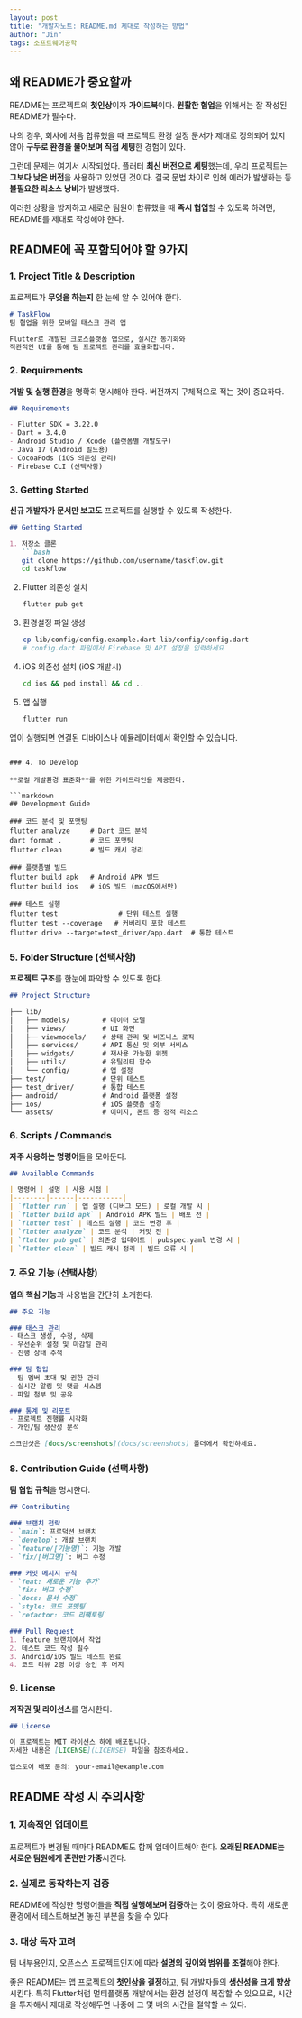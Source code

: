 ```yaml
---
layout: post
title: "개발자노트: README.md 제대로 작성하는 방법"
author: "Jin"
tags: 소프트웨어공학
---
```


## 왜 README가 중요할까

README는 프로젝트의 **첫인상**이자 **가이드북**이다. **원활한 협업**을 위해서는 잘 작성된 README가 필수다.

나의 경우, 회사에 처음 합류했을 때 프로젝트 환경 설정 문서가 제대로 정의되어 있지 않아 **구두로 환경을 물어보며 직접 세팅**한 경험이 있다. 

그런데 문제는 여기서 시작되었다. 플러터 **최신 버전으로 세팅**했는데, 우리 프로젝트는 **그보다 낮은 버전**을 사용하고 있었던 것이다. 결국 문법 차이로 인해 에러가 발생하는 등 **불필요한 리소스 낭비**가 발생했다.

이러한 상황을 방지하고 새로운 팀원이 합류했을 때 **즉시 협업**할 수 있도록 하려면, README를 제대로 작성해야 한다.


## README에 꼭 포함되어야 할 9가지

### 1. Project Title & Description

프로젝트가 **무엇을 하는지** 한 눈에 알 수 있어야 한다.

```markdown
# TaskFlow
팀 협업을 위한 모바일 태스크 관리 앱

Flutter로 개발된 크로스플랫폼 앱으로, 실시간 동기화와 
직관적인 UI를 통해 팀 프로젝트 관리를 효율화합니다.
```

### 2. Requirements

**개발 및 실행 환경**을 명확히 명시해야 한다. 버전까지 구체적으로 적는 것이 중요하다.

```markdown
## Requirements

- Flutter SDK = 3.22.0
- Dart = 3.4.0
- Android Studio / Xcode (플랫폼별 개발도구)
- Java 17 (Android 빌드용)
- CocoaPods (iOS 의존성 관리)
- Firebase CLI (선택사항)
```

### 3. Getting Started

**신규 개발자가 문서만 보고도** 프로젝트를 실행할 수 있도록 작성한다.

```markdown
## Getting Started

1. 저장소 클론
   ```bash
   git clone https://github.com/username/taskflow.git
   cd taskflow
   ```

2. Flutter 의존성 설치
   ```bash
   flutter pub get
   ```

3. 환경설정 파일 생성
   ```bash
   cp lib/config/config.example.dart lib/config/config.dart
   # config.dart 파일에서 Firebase 및 API 설정을 입력하세요
   ```

4. iOS 의존성 설치 (iOS 개발시)
   ```bash
   cd ios && pod install && cd ..
   ```

5. 앱 실행
   ```bash
   flutter run
   ```

앱이 실행되면 연결된 디바이스나 에뮬레이터에서 확인할 수 있습니다.
```

### 4. To Develop

**로컬 개발환경 표준화**를 위한 가이드라인을 제공한다.

```markdown
## Development Guide

### 코드 분석 및 포맷팅
flutter analyze     # Dart 코드 분석
dart format .       # 코드 포맷팅
flutter clean       # 빌드 캐시 정리

### 플랫폼별 빌드
flutter build apk   # Android APK 빌드
flutter build ios   # iOS 빌드 (macOS에서만)

### 테스트 실행
flutter test               # 단위 테스트 실행
flutter test --coverage   # 커버리지 포함 테스트
flutter drive --target=test_driver/app.dart  # 통합 테스트
```

### 5. Folder Structure (선택사항)

**프로젝트 구조**를 한눈에 파악할 수 있도록 한다.

```markdown
## Project Structure

├── lib/
│   ├── models/        # 데이터 모델
│   ├── views/         # UI 화면
│   ├── viewmodels/    # 상태 관리 및 비즈니스 로직
│   ├── services/      # API 통신 및 외부 서비스
│   ├── widgets/       # 재사용 가능한 위젯
│   ├── utils/         # 유틸리티 함수
│   └── config/        # 앱 설정
├── test/              # 단위 테스트
├── test_driver/       # 통합 테스트
├── android/           # Android 플랫폼 설정
├── ios/               # iOS 플랫폼 설정
└── assets/            # 이미지, 폰트 등 정적 리소스
```

### 6. Scripts / Commands

**자주 사용하는 명령어**들을 모아둔다.

```markdown
## Available Commands

| 명령어 | 설명 | 사용 시점 |
|--------|------|-----------|
| `flutter run` | 앱 실행 (디버그 모드) | 로컬 개발 시 |
| `flutter build apk` | Android APK 빌드 | 배포 전 |
| `flutter test` | 테스트 실행 | 코드 변경 후 |
| `flutter analyze` | 코드 분석 | 커밋 전 |
| `flutter pub get` | 의존성 업데이트 | pubspec.yaml 변경 시 |
| `flutter clean` | 빌드 캐시 정리 | 빌드 오류 시 |
```

### 7. 주요 기능 (선택사항)

**앱의 핵심 기능**과 사용법을 간단히 소개한다.

```markdown
## 주요 기능

### 태스크 관리
- 태스크 생성, 수정, 삭제
- 우선순위 설정 및 마감일 관리
- 진행 상태 추적

### 팀 협업
- 팀 멤버 초대 및 권한 관리
- 실시간 알림 및 댓글 시스템
- 파일 첨부 및 공유

### 통계 및 리포트
- 프로젝트 진행률 시각화
- 개인/팀 생산성 분석

스크린샷은 [docs/screenshots](docs/screenshots) 폴더에서 확인하세요.
```

### 8. Contribution Guide (선택사항)

**팀 협업 규칙**을 명시한다.

```markdown
## Contributing

### 브랜치 전략
- `main`: 프로덕션 브랜치
- `develop`: 개발 브랜치
- `feature/[기능명]`: 기능 개발
- `fix/[버그명]`: 버그 수정

### 커밋 메시지 규칙
- `feat: 새로운 기능 추가`
- `fix: 버그 수정`
- `docs: 문서 수정`
- `style: 코드 포맷팅`
- `refactor: 코드 리팩토링`

### Pull Request
1. feature 브랜치에서 작업
2. 테스트 코드 작성 필수
3. Android/iOS 빌드 테스트 완료
4. 코드 리뷰 2명 이상 승인 후 머지
```

### 9. License

**저작권 및 라이선스**를 명시한다.

```markdown
## License

이 프로젝트는 MIT 라이선스 하에 배포됩니다. 
자세한 내용은 [LICENSE](LICENSE) 파일을 참조하세요.

앱스토어 배포 문의: your-email@example.com
```

## README 작성 시 주의사항

### 1. 지속적인 업데이트

프로젝트가 변경될 때마다 README도 함께 업데이트해야 한다. **오래된 README는 새로운 팀원에게 혼란만 가중**시킨다.

### 2. 실제로 동작하는지 검증

README에 작성한 명령어들을 **직접 실행해보며 검증**하는 것이 중요하다. 특히 새로운 환경에서 테스트해보면 놓친 부분을 찾을 수 있다.

### 3. 대상 독자 고려

팀 내부용인지, 오픈소스 프로젝트인지에 따라 **설명의 깊이와 범위를 조절**해야 한다.

좋은 README는 앱 프로젝트의 **첫인상을 결정**하고, 팀 개발자들의 **생산성을 크게 향상**시킨다. 특히 Flutter처럼 멀티플랫폼 개발에서는 환경 설정이 복잡할 수 있으므로, 시간을 투자해서 제대로 작성해두면 나중에 그 몇 배의 시간을 절약할 수 있다. 